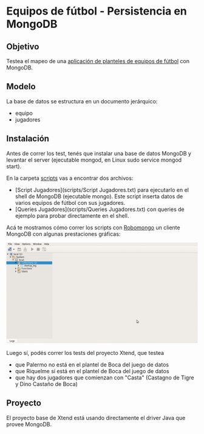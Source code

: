 # Equipos de fútbol - Persistencia en MongoDB

## Objetivo
Testea el mapeo de una [aplicación de planteles de equipos de fútbol](http://ddsutn.com.ar/material/guia-de-ejercicios/guia-modelado-datos/nosql_plantelesfutbol) con MongoDB. 

## Modelo
La base de datos se estructura en un documento jerárquico:

* equipo 
 * jugadores

## Instalación
Antes de correr los test, tenés que instalar una base de datos MongoDB y levantar el server
(ejecutable mongod, en Linux sudo service mongod start). 

En la carpeta [scripts](scripts) vas a encontrar dos archivos:

* [Script Jugadores](scripts/Script Jugadores.txt) para ejecutarlo en el shell de MongoDB (ejecutable mongo). Este script inserta datos de varios equipos de fútbol con sus jugadores.
* [Queries Jugadores](scripts/Queries Jugadores.txt) con queries de ejemplo para probar directamente en el shell.

Acá te mostramos cómo correr los scripts con [Robomongo](https://robomongo.org/) un cliente MongoDB con algunas prestaciones gráficas:

![video](video/demo.gif)

Luego sí, podés correr los tests del proyecto Xtend, que testea

* que Palermo no está en el plantel de Boca del juego de datos
* que Riquelme sí está en el plantel de Boca del juego de datos
* que hay dos jugadores que comienzan con "Casta" (Castagno de Tigre y Dino Castaño de Boca)

## Proyecto
El proyecto base de Xtend está usando directamente el driver Java que provee MongoDB.

